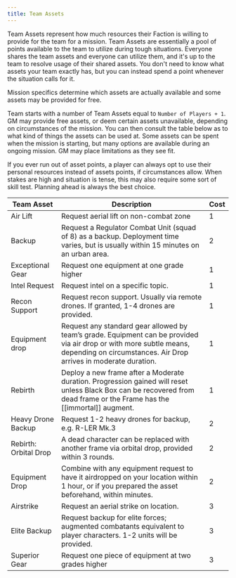 ```yaml
---
title: Team Assets
---
```


Team Assets represent how much resources their Faction is willing to provide for the team for a mission. Team Assets are essentially a pool of points available to the team to utilize during tough situations. Everyone shares the team assets and everyone can utilize them, and it's up to the team to resolve usage of their shared assets. You don't need to know what assets your team exactly has, but you can instead spend a point whenever the situation calls for it.

Mission specifics determine which assets are actually available and some assets may be provided for free.

Team starts with a number of Team Assets equal to `Number of Players + 1`. GM may provide free assets, or deem certain assets unavailable, depending on circumstances of the mission. You can then consult the table below as to what kind of things the assets can be used at. Some assets can be spent when the mission is starting, but many options are available during an ongoing mission. GM may place limitations as they see fit.

If you ever run out of asset points, a player can always opt to use their personal resources instead of assets points, if circumstances allow. When stakes are high and situation is tense, this may also require some sort of skill test. Planning ahead is always the best choice.

| Team Asset            | Description                                                                                                                                                                             | Cost |
| --------------------- | --------------------------------------------------------------------------------------------------------------------------------------------------------------------------------------- | ---- |
| Air Lift              | Request aerial lift on non-combat zone                                                                                                                                                  | 1    |
| Backup                | Request a Regulator Combat Unit (squad of 8) as a backup. Deployment time varies, but is usually within 15 minutes on an urban area.                                                    | 2    |
| Exceptional Gear      | Request one equipment at one grade higher                                                                                                                                               | 1    |
| Intel Request         | Request intel on a specific topic.                                                                                                                                                      | 1    |
| Recon Support         | Request recon support. Usually via remote drones. If granted, 1-4 drones are provided.                                                                                                  | 1    |
| Equipment drop        | Request any standard gear allowed by team’s grade. Equipment can be provided via air drop or with more subtle means, depending on circumstances. Air Drop arrives in moderate duration. | 1    |
| Rebirth               | Deploy a new frame after a Moderate duration. Progression gained will reset unless Black Box can be recovered from dead frame or the Frame has the [[immortal]] augment.                | 1    |
| Heavy Drone Backup    | Request 1-2 heavy drones for backup, e.g. R-LER Mk.3                                                                                                                                    | 2    |
| Rebirth: Orbital Drop | A dead character can be replaced with another frame via orbital drop, provided within 3 rounds.                                                                                         | 2    |
| Equipment Drop        | Combine with any equipment request to have it airdropped on your location within 1 hour, or if you prepared the asset beforehand, within minutes.                                       | 2    |
| Airstrike             | Request an aerial strike on location.                                                                                                                                                   | 3    |
| Elite Backup          | Request backup for elite forces; augmented combatants equivalent to player characters. 1-2 units will be provided.                                                                      | 3    |
| Superior Gear         | Request one piece of equipment at two grades higher                                                                                                                                     | 3    |

